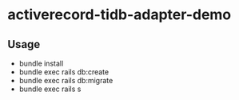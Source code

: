 # activerecord-tidb-adapter-demo

## Usage

* bundle install
* bundle exec rails db:create
* bundle exec rails db:migrate
* bundle exec rails s
